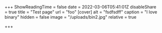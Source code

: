 +++
ShowReadingTime = false
date = 2022-03-06T05:41:01Z
disableShare = true
title = "Test page"
url = "foo"
[cover]
alt = "fsdfsdff"
caption = "I love binary"
hidden = false
image = "/uploads/bin2.jpg"
relative = true

+++
